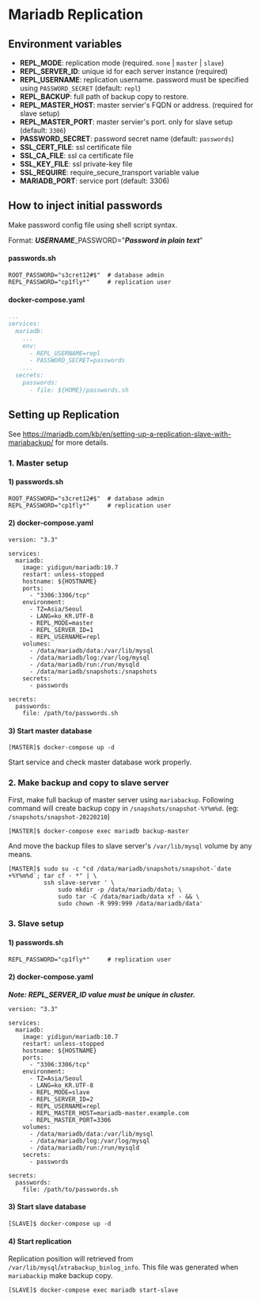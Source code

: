 # Mariadb Replication

## Environment variables

- **REPL_MODE**: replication mode (required. ```none``` | ```master``` | ```slave```)
- **REPL_SERVER_ID**: unique id for each server instance (required)
- **REPL_USERNAME**: replication username. password must be specified using ```PASSWORD_SECRET``` (default: ```repl```)
- **REPL_BACKUP**: full path of backup copy to restore.
- **REPL_MASTER_HOST**: master servier's FQDN or address. (required for slave setup)
- **REPL_MASTER_PORT**: master servier's port. only for slave setup (default: ```3306```)
- **PASSWORD_SECRET**: password secret name (default: ```passwords```)
- **SSL_CERT_FILE**: ssl certificate file
- **SSL_CA_FILE**: ssl ca certificate file
- **SSL_KEY_FILE**: ssl private-key file
- **SSL_REQUIRE**: require_secure_transport variable value
- **MARIADB_PORT**: service port (default: 3306)

## How to inject initial passwords

Make password config file using shell script syntax.

Format: ***USERNAME***_PASSWORD="___Password in plain text___"

#### passwords.sh

```shell
ROOT_PASSWORD="s3cret12#$"  # database admin
REPL_PASSWORD="cp1fly*"     # replication user
```

#### docker-compose.yaml

```yaml
...
services:
  mariadb:
    ...
    env:
      - REPL_USERNAME=repl
      - PASSWORD_SECRET=passwords
    ...
  secrets:
    passwords:
      - file: ${HOME}/passwords.sh
```

## Setting up Replication

See https://mariadb.com/kb/en/setting-up-a-replication-slave-with-mariabackup/ for more details.

### 1. Master setup

#### 1) passwords.sh

```shell
ROOT_PASSWORD="s3cret12#$"  # database admin
REPL_PASSWORD="cp1fly*"     # replication user
```

#### 2) docker-compose.yaml

```shell
version: "3.3"

services:
  mariadb:
    image: yidigun/mariadb:10.7
    restart: unless-stopped
    hostname: ${HOSTNAME}
    ports:
      - "3306:3306/tcp"
    environment:
      - TZ=Asia/Seoul
      - LANG=ko_KR.UTF-8
      - REPL_MODE=master
      - REPL_SERVER_ID=1
      - REPL_USERNAME=repl
    volumes:
      - /data/mariadb/data:/var/lib/mysql
      - /data/mariadb/log:/var/log/mysql
      - /data/mariadb/run:/run/mysqld
      - /data/mariadb/snapshots:/snapshots
    secrets:
      - passwords

secrets:
  passwords:
    file: /path/to/passwords.sh
```

#### 3) Start master database

```shell
[MASTER]$ docker-compose up -d
```

Start service and check master database work properly.

### 2. Make backup and copy to slave server

First, make full backup of master server using ```mariabackup```.
Following command will create backup copy in ```/snapshots/snapshot-%Y%m%d```.
(eg: ```/snapshots/snapshot-20220210```)

```shell
[MASTER]$ docker-compose exec mariadb backup-master
```

And move the backup files to slave server's ```/var/lib/mysql``` volume by any means.

```shell
[MASTER]$ sudo su -c "cd /data/mariadb/snapshots/snapshot-`date +%Y%m%d`; tar cf - *" | \
          ssh slave-server ' \
              sudo mkdir -p /data/mariadb/data; \
              sudo tar -C /data/mariadb/data xf - && \
              sudo chown -R 999:999 /data/mariadb/data'
```

### 3. Slave setup

#### 1) passwords.sh

```shell
REPL_PASSWORD="cp1fly*"     # replication user
```

#### 2) docker-compose.yaml

***Note: REPL_SERVER_ID value must be unique in cluster.***

```shell
version: "3.3"

services:
  mariadb:
    image: yidigun/mariadb:10.7
    restart: unless-stopped
    hostname: ${HOSTNAME}
    ports:
      - "3306:3306/tcp"
    environment:
      - TZ=Asia/Seoul
      - LANG=ko_KR.UTF-8
      - REPL_MODE=slave
      - REPL_SERVER_ID=2
      - REPL_USERNAME=repl
      - REPL_MASTER_HOST=mariadb-master.example.com
      - REPL_MASTER_PORT=3306
    volumes:
      - /data/mariadb/data:/var/lib/mysql
      - /data/mariadb/log:/var/log/mysql
      - /data/mariadb/run:/run/mysqld
    secrets:
      - passwords

secrets:
  passwords:
    file: /path/to/passwords.sh
```

#### 3) Start slave database

```shell
[SLAVE]$ docker-compose up -d
```

#### 4) Start replication

Replication position will retrieved from ```/var/lib/mysql```/```xtrabackup_binlog_info```.
This file was generated when ```mariabackip``` make backup copy.

```shell
[SLAVE]$ docker-compose exec mariadb start-slave
```
